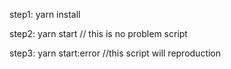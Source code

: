 step1: yarn install

step2: yarn start // this is no problem script

step3: yarn start:error //this script will reproduction
